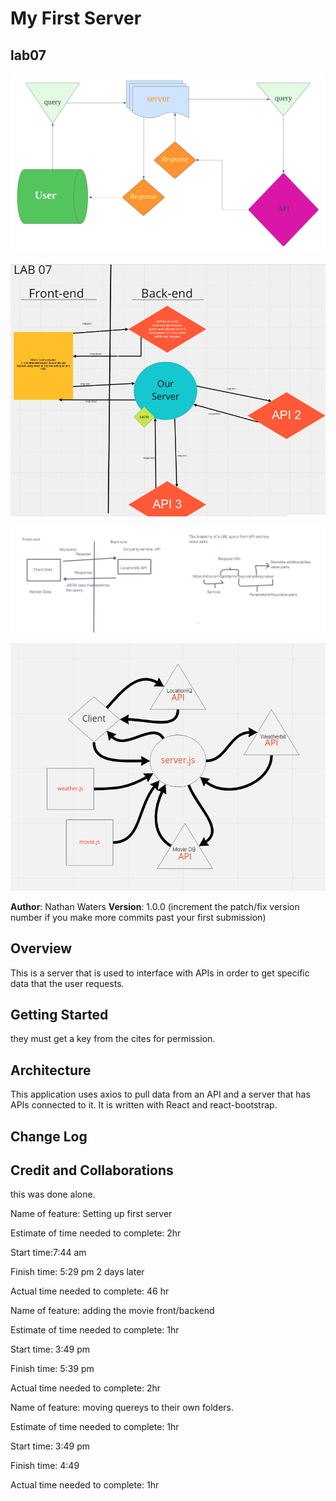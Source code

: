 # My First Server
## lab07 
![alt text](lab_08_wrrc.png)

![alt text](lab7WRRC.png)

![alt text](lab6WRRC.png)

![alt text](lab09WRRC.png)

**Author**: Nathan Waters
**Version**: 1.0.0 (increment the patch/fix version number if you make more commits past your first submission)

## Overview
This is a server that is used to interface with APIs in order to get specific data that the user requests.

## Getting Started
they must get a key from the cites for permission. 

## Architecture
This application uses axios to pull data from an API and a server that has APIs connected to it. It is written with React and react-bootstrap.

## Change Log
<!-- Use this area to document the iterative changes made to your application as each feature is successfully implemented. Use time stamps. Here's an example:

01-01-2001 4:59pm - Application now has a fully-functional express server, with a GET route for the location resource. -->

## Credit and Collaborations
this was done alone.

Name of feature: Setting up first server

Estimate of time needed to complete: 2hr

Start time:7:44 am

Finish time: 5:29 pm 2 days later

Actual time needed to complete: 46 hr



Name of feature: adding the movie front/backend

Estimate of time needed to complete: 1hr

Start time: 3:49 pm

Finish time: 5:39 pm

Actual time needed to complete: 2hr


Name of feature: moving quereys to their own folders.

Estimate of time needed to complete: 1hr

Start time: 3:49 pm

Finish time: 4:49

Actual time needed to complete: 1hr
